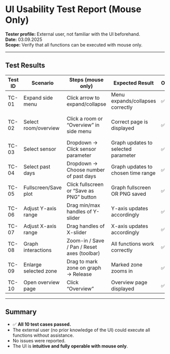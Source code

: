 # UI Usability Test Report (Mouse Only)

**Tester profile:** External user, not familiar with the UI beforehand.  
**Date:** 03.09.2025  
**Scope:** Verify that all functions can be executed with mouse only.  

---

## Test Results

| Test ID | Scenario              | Steps (mouse only)                                   | Expected Result                                | Outcome | Notes |
|---------|-----------------------|------------------------------------------------------|------------------------------------------------|---------|-------|
| TC-01   | Expand side menu      | Click arrow to expand/collapse                       | Menu expands/collapses correctly               | ✅ | Works intuitively |
| TC-02   | Select room/overview  | Click a room or “Overview” in side menu              | Correct page is displayed                      | ✅ | No confusion, clear feedback |
| TC-03   | Select sensor         | Dropdown → Click sensor parameter                    | Graph updates to selected parameter            | ✅ | Dropdown easy to use |
| TC-04   | Select past days      | Dropdown → Choose number of past days                | Graph updates to chosen time range             | ✅ | User understood immediately |
| TC-05   | Fullscreen/Save plot  | Click fullscreen or “Save as PNG” button             | Graph fullscreen OR PNG saved                  | ✅ | PNG saved without issue |
| TC-06   | Adjust Y-axis range   | Drag min/max handles of Y-slider                     | Y-axis updates accordingly                     | ✅ | Clear interaction |
| TC-07   | Adjust X-axis range   | Drag handles of X-slider                             | X-axis updates accordingly                     | ✅ | No problem |
| TC-08   | Graph interactions    | Zoom-in / Save / Pan / Reset axes (toolbar)          | All functions work correctly                   | ✅ | All actions worked as expected |
| TC-09   | Enlarge selected zone | Drag to mark zone on graph → Release                 | Marked zone zooms in                           | ✅ | Intuitive |
| TC-10   | Open overview page    | Click “Overview”                                     | Overview page displayed                        | ✅ | Easy to find |

---

## Summary

- ✅ **All 10 test cases passed.**
- The external user (no prior knowledge of the UI) could execute all functions without assistance.  
- No issues were reported.  
- The UI is **intuitive and fully operable with mouse only**.  
